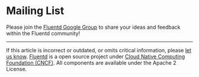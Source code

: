 # Mailing List

Please join the [Fluentd Google
Group](https://groups.google.com/forum/?fromgroups#!forum/fluentd) to
share your ideas and feedback within the Fluentd community!


------------------------------------------------------------------------

If this article is incorrect or outdated, or omits critical information, please [let us know](https://github.com/fluent/fluentd-docs-gitbook/issues?state=open).
[Fluentd](http://www.fluentd.org/) is a open source project under [Cloud Native Computing Foundation (CNCF)](https://cncf.io/). All components are available under the Apache 2 License.
